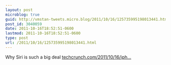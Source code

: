 ```yaml
---
layout: post
microblog: true
guid: http://vmstan-tweets.micro.blog/2011/10/16/125735995198013441.html
post_id: 3040059
date: 2011-10-16T18:52:51-0600
lastmod: 2011-10-16T18:52:51-0600
type: post
url: /2011/10/16/125735995198013441.html
---
```

Why Siri is such a big deal <a href="http://techcrunch.com/2011/10/16/iphone-siri/">techcrunch.com/2011/10/16/iph…</a>
